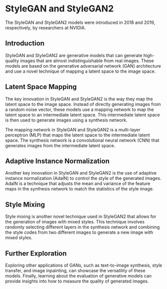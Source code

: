 # StyleGAN and StyleGAN2

The StyleGAN and StyleGAN2 models were introduced in 2018 and 2019, respectively, by researchers at NVIDIA.

## Introduction

StyleGAN and StyleGAN2 are generative models that can generate high-quality images that are almost indistinguishable from real images. These models are based on the generative adversarial network (GAN) architecture and use a novel technique of mapping a latent space to the image space.

## Latent Space Mapping

The key innovation in StyleGAN and StyleGAN2 is the way they map the latent space to the image space. Instead of directly generating images from a random noise vector, these models use a mapping network to map the latent space to an intermediate latent space. This intermediate latent space is then used to generate images using a synthesis network.

The mapping network in StyleGAN and StyleGAN2 is a multi-layer perceptron (MLP) that maps the latent space to the intermediate latent space. The synthesis network is a convolutional neural network (CNN) that generates images from the intermediate latent space.

## Adaptive Instance Normalization

Another key innovation in StyleGAN and StyleGAN2 is the use of adaptive instance normalization (AdaIN) to control the style of the generated images. AdaIN is a technique that adjusts the mean and variance of the feature maps in the synthesis network to match the statistics of the style image.

## Style Mixing

Style mixing is another novel technique used in StyleGAN2 that allows for the generation of images with mixed styles. This technique involves randomly selecting different layers in the synthesis network and combining the style codes from two different images to generate a new image with mixed styles.

## Further Exploration

Exploring other applications of GANs, such as text-to-image synthesis, style transfer, and image inpainting, can showcase the versatility of these models. Finally, learning about the evaluation of generative models can provide insights into how to measure the quality of generated images.
